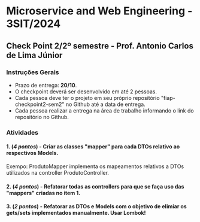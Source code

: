 # Microservice and Web Engineering - 3SIT/2024

## Check Point 2/2º semestre - Prof. Antonio Carlos de Lima Júnior

### Instruções Gerais

- Prazo de entrega: __20/10__.
- O checkpoint deverá ser desenvolvido em até 2 pessoas.
- Cada pessoa deve ter o projeto em seu próprio repositório "fiap-checkpoint2-sem2" no Github até a data de entrega.
- Cada pessoa realizar a entrega na área de trabalho informando o link do repositório no Github.

### Atividades

#### 1. (_4 pontos_) - Criar as classes "mapper" para cada DTOs relativo ao respectivos Models.
Exempo: ProdutoMapper implementa os mapeamentos relativos a DTOs utilizados na controller ProdutoController.

#### 2. (_4 pontos_) - Refatorar todas as controllers para que se faça uso das "mappers" criadas no item 1.

#### 3. (_2 pontos_) - Refatorar as DTOs e Models com o objetivo de elimiar os gets/sets implementados manualmente. Usar Lombok!

